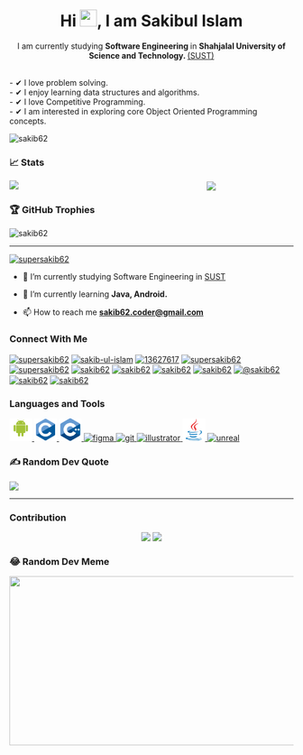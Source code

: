 <h1 align="center"> 
    Hi <img src="https://media.giphy.com/media/hvRJCLFzcasrR4ia7z/giphy.gif" width="30px" height="30px">, I am Sakibul Islam
</h1>
<p align="center" width="150px"> 
    I am currently studying <b> Software Engineering </b> in <b> Shahjalal University of Science and Technology. </b> 
    <a href = "https://www.sust.edu/institutes/iict" <b> (SUST) </b> </a> 
</p>
<p align="left: width="150px">
    <br> - ✔ I love problem solving. 
    <br> - ✔ I enjoy learning data structures and algorithms.
    <br> - ✔ I love Competitive Programming.
    <br> - ✔ I am interested in exploring core Object Oriented Programming concepts.
</p>
                             
<p>
    <img src="https://komarev.com/ghpvc/?username=sakib62&label=Profile%20views&color=0e75b6&style=flat" alt="sakib62" /> <br>
    <!--<img src="https://wakatime.com/badge/user/956d8c63-e07e-46bf-b197-9bbb31d68aa9.svg" alt="https://wakatime.com/@956d8c63-e07e-46bf-b197-9bbb31d68aa9" />
    -->
</p>

<h3 align="left">📈 Stats</h3>

<p>
    <img align='left' src="https://github-readme-stats-eight-theta.vercel.app/api/top-langs/?username=sakib62&layout=compact&langs_count=8&theme=algolia"      width="350"/>

  <img align='center' src= "https://github-readme-stats.vercel.app/api?username=sakib62&count_private=true&show_icons=true&&theme=chartreuse-dark&include_all_commits=true%22%20" width="420"> 
</p>

### 🏆 GitHub Trophies
<p align="left"> <img src="https://github-profile-trophy.vercel.app/?username=sakib62&theme=radical&no-frame=true&no-bg=false&margin-w=4" alt="sakib62"/> </p>

<!--
## 🏆 GitHub Trophies
![](https://github-profile-trophy.vercel.app/?username=sakib62&theme=radical&no-frame=true&no-bg=false&margin-w=4)-->

<hr>

<p align="left"> <a href="https://twitter.com/supersakib62" target="blank"><img src="https://img.shields.io/twitter/follow/supersakib62?logo=twitter&style=for-the-badge" alt="supersakib62" /></a> </p>

- 🔭 I’m currently studying Software Engineering in [SUST](https://www.sust.edu/)

- 🌱 I’m currently learning **Java, Android.**

- 📫 How to reach me **sakib62.coder@gmail.com**

<h3 align="left">Connect With Me</h3>
<p align="left">
<a href="https://twitter.com/supersakib62" target="blank"><img align="center" src="https://raw.githubusercontent.com/rahuldkjain/github-profile-readme-generator/master/src/images/icons/Social/twitter.svg" alt="supersakib62" height="30" width="40" /></a>
<a href="https://linkedin.com/in/sakib-ul-islam" target="blank"><img align="center" src="https://raw.githubusercontent.com/rahuldkjain/github-profile-readme-generator/master/src/images/icons/Social/linked-in-alt.svg" alt="sakib-ul-islam" height="30" width="40" /></a>
<a href="https://stackoverflow.com/users/13627617" target="blank"><img align="center" src="https://raw.githubusercontent.com/rahuldkjain/github-profile-readme-generator/master/src/images/icons/Social/stack-overflow.svg" alt="13627617" height="30" width="40" /></a>
<a href="https://fb.com/supersakib62" target="blank"><img align="center" src="https://raw.githubusercontent.com/rahuldkjain/github-profile-readme-generator/master/src/images/icons/Social/facebook.svg" alt="supersakib62" height="30" width="40" /></a>
<a href="https://instagram.com/supersakib62" target="blank"><img align="center" src="https://raw.githubusercontent.com/rahuldkjain/github-profile-readme-generator/master/src/images/icons/Social/instagram.svg" alt="supersakib62" height="30" width="40" /></a>
<a href="https://www.codechef.com/users/sakib62" target="blank"><img align="center" src="https://cdn.jsdelivr.net/npm/simple-icons@3.1.0/icons/codechef.svg" alt="sakib62" height="30" width="40" /></a>
<a href="https://www.hackerrank.com/sakib62" target="blank"><img align="center" src="https://raw.githubusercontent.com/rahuldkjain/github-profile-readme-generator/master/src/images/icons/Social/hackerrank.svg" alt="sakib62" height="30" width="40" /></a>
<a href="https://codeforces.com/profile/sakib62" target="blank"><img align="center" src="https://raw.githubusercontent.com/rahuldkjain/github-profile-readme-generator/master/src/images/icons/Social/codeforces.svg" alt="sakib62" height="30" width="40" /></a>
<a href="https://www.leetcode.com/sakib62" target="blank"><img align="center" src="https://raw.githubusercontent.com/rahuldkjain/github-profile-readme-generator/master/src/images/icons/Social/leet-code.svg" alt="sakib62" height="30" width="40" /></a>
<a href="https://www.hackerearth.com/@sakib62" target="blank"><img align="center" src="https://raw.githubusercontent.com/rahuldkjain/github-profile-readme-generator/master/src/images/icons/Social/hackerearth.svg" alt="@sakib62" height="30" width="40" /></a>
<a href="https://auth.geeksforgeeks.org/user/sakib62" target="blank"><img align="center" src="https://raw.githubusercontent.com/rahuldkjain/github-profile-readme-generator/master/src/images/icons/Social/geeks-for-geeks.svg" alt="sakib62" height="30" width="40" /></a>
<a href="https://www.topcoder.com/members/sakib62" target="blank"><img align="center" src="https://raw.githubusercontent.com/rahuldkjain/github-profile-readme-generator/master/src/images/icons/Social/topcoder.svg" alt="sakib62" height="30" width="40" /></a>
</p>

<h3 align="left">Languages and Tools</h3>
<p align="left"> <a href="https://developer.android.com" target="_blank" rel="noreferrer"> <img src="https://raw.githubusercontent.com/devicons/devicon/master/icons/android/android-original-wordmark.svg" alt="android" width="40" height="40"/> </a> <a href="https://www.cprogramming.com/" target="_blank" rel="noreferrer"> <img src="https://raw.githubusercontent.com/devicons/devicon/master/icons/c/c-original.svg" alt="c" width="40" height="40"/> </a> <a href="https://www.w3schools.com/cpp/" target="_blank" rel="noreferrer"> <img src="https://raw.githubusercontent.com/devicons/devicon/master/icons/cplusplus/cplusplus-original.svg" alt="cplusplus" width="40" height="40"/> </a> <a href="https://www.figma.com/" target="_blank" rel="noreferrer"> <img src="https://www.vectorlogo.zone/logos/figma/figma-icon.svg" alt="figma" width="40" height="40"/> </a> <a href="https://git-scm.com/" target="_blank" rel="noreferrer"> <img src="https://www.vectorlogo.zone/logos/git-scm/git-scm-icon.svg" alt="git" width="40" height="40"/> </a> <a href="https://www.adobe.com/in/products/illustrator.html" target="_blank" rel="noreferrer"> <img src="https://www.vectorlogo.zone/logos/adobe_illustrator/adobe_illustrator-icon.svg" alt="illustrator" width="40" height="40"/> </a> <a href="https://www.java.com" target="_blank" rel="noreferrer"> <img src="https://raw.githubusercontent.com/devicons/devicon/master/icons/java/java-original.svg" alt="java" width="40" height="40"/> </a> <a href="https://unrealengine.com/" target="_blank" rel="noreferrer"> <img src="https://raw.githubusercontent.com/kenangundogan/fontisto/036b7eca71aab1bef8e6a0518f7329f13ed62f6b/icons/svg/brand/unreal-engine.svg" alt="unreal" width="40" height="40"/> </a> </p>

### ✍️ Random Dev Quote
<img align='center' src="https://quotes-github-readme.vercel.app/api?type=horizontal&theme=tokyonight"/>

<hr>                                                                                                      
                                                                                                      
<h3 align="left">Contribution</h3>

<p align='center'>
    <img src="https://github-readme-streak-stats.herokuapp.com/?user=sakib62&theme=react&count_private=true" >
    <img src="https://activity-graph.herokuapp.com/graph?username=sakib62&theme=react-dark" height="300px">
<p/>

### 😂 Random Dev Meme
<img src="https://random-memer.herokuapp.com/" width="512px" height="300px"/>
